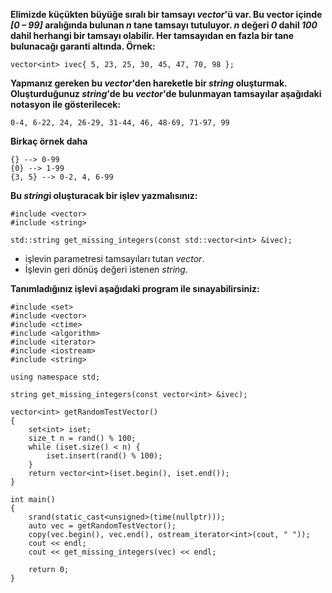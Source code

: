 __Elimizde küçükten büyüğe sıralı bir tamsayı *vector*'ü var. Bu vector içinde *[0 – 99]* aralığında bulunan *n* tane tamsayı tutuluyor. *n* değeri  *0* dahil *100* dahil herhangi bir tamsayı olabilir. Her tamsayıdan en fazla bir tane bulunacağı garanti altında. Örnek:__

```
vector<int> ivec{ 5, 23, 25, 30, 45, 47, 70, 98 };
```

**Yapmanız gereken bu _vector_'den hareketle bir *string* oluşturmak. Oluşturduğunuz *string*'de bu *vector*'de bulunmayan tamsayılar aşağıdaki notasyon ile gösterilecek:**

```
0-4, 6-22, 24, 26-29, 31-44, 46, 48-69, 71-97, 99
```

**Birkaç örnek daha**

```
{} --> 0-99
{0} --> 1-99
{3, 5} --> 0-2, 4, 6-99
```
**Bu *string*i oluşturacak bir işlev yazmalısınız:**

```
#include <vector>
#include <string>
 
std::string get_missing_integers(const std::vector<int> &ivec);
```

+ işlevin parametresi tamsayıları tutan *vector*.
+ İşlevin geri dönüş değeri istenen *string*.

**Tanımladığınız işlevi aşağıdaki program ile sınayabilirsiniz:**

```
#include <set>
#include <vector>
#include <ctime>
#include <algorithm>
#include <iterator>
#include <iostream>
#include <string>
 
using namespace std;
 
string get_missing_integers(const vector<int> &ivec);
 
vector<int> getRandomTestVector()
{
	set<int> iset;
	size_t n = rand() % 100;
	while (iset.size() < n) {
		iset.insert(rand() % 100);
	}
	return vector<int>(iset.begin(), iset.end());
}
 
int main()
{
	srand(static_cast<unsigned>(time(nullptr)));
	auto vec = getRandomTestVector();
	copy(vec.begin(), vec.end(), ostream_iterator<int>(cout, " "));
	cout << endl;
	cout << get_missing_integers(vec) << endl;
 
	return 0;
}
```
